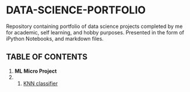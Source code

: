 # DATA-SCIENCE-PORTFOLIO

Repository containing portfolio of data science projects completed by me for academic, self learning, and hobby purposes. Presented in the form of iPython Notebooks, and  markdown files.

## TABLE OF CONTENTS

1. **ML Micro Project**
2. 1. [KNN classifier](https://github.com/prafullnayan/DATA-SCIENCE-PORTFOLIO/tree/master/ML%20Micro%20Projects)

